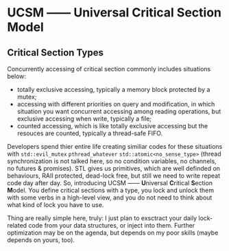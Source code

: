 # UCSM —— Universal Critical Section Model

## Critical Section Types

Concurrently accessing of critical section commonly includes situations below:

- totally exclusive accessing, typically a memory block protected by a mutex;
- accessing with different priorities on query and modification, in which situation you want concurrent accessing among reading operations, but exclusive accessing when write, typically a file;
- counted accessing, which is like totally exclusive accessing but the resouces are counted, typically a thread-safe FIFO.

Developers spend thier entire life creating similiar codes for these situations with `std::evil_mutex` `pthread_whatever` `std::atomic<no_sense_type>`  (thread synchronization is not talked here, so no condition variables, no channels, no futures & promises). STL gives us primitives, which are well definded on behaviours, RAII protected, dead-lock free, but still we need to write repeat code day after day. So, introducing UCSM —— **U**niversal **C**ritical **S**ection **M**odel. You define critical sections with a type, you lock and unlock them with some verbs in a high-level view, and you do not need to think about what kind of lock you have to use.

Thing are really simple here, truly: I just plan to exsctract your daily lock-related code from your data structures, or inject into them. Further optimization may be on the agenda, but depends on my poor skills (maybe depends on yours, too).

## 